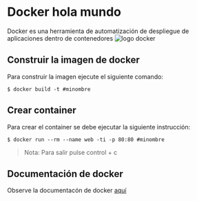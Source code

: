 # Docker hola mundo
Docker es una herramienta de automatización de despliegue de aplicaciones dentro de contenedores
![logo docker](https://www.hatthieves.es/wp-content/uploads/2019/09/docker_facebook_share.png)

## Construir la imagen de docker
Para construir la imagen ejecute el siguiente comando:

```ssh
$ docker build -t #minombre
```

## Crear container
Para crear el container se debe ejecutar la siguiente instrucción:

```ssh
$ docker run --rm --name web -ti -p 80:80 #minombre
```

>Nota:  Para salir pulse control + c

## Documentación de docker
Observe la documentacón de docker [aquí](https://docs.docker.com/get-started/)
